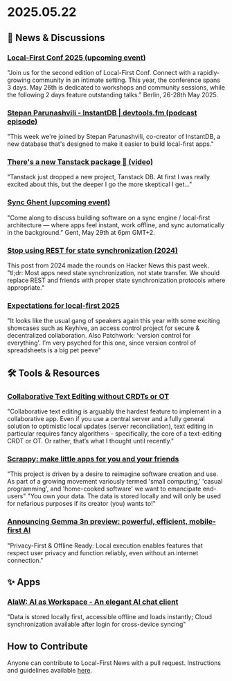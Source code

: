 # 2025.05.22

## 📰 News & Discussions

### [Local-First Conf 2025 (upcoming event)](https://www.localfirstconf.com/)
"Join us for the second edition of Local-First Conf. Connect with a rapidly-growing community in an intimate setting. This year, the conference spans 3 days. May 26th is dedicated to workshops and community sessions, while the following 2 days feature outstanding talks." Berlin, 26-28th May 2025.

### [Stepan Parunashvili - InstantDB | devtools.fm (podcast episode)](https://www.youtube.com/watch?v=t3QxNe2VEhk)
"This week we're joined by Stepan Parunashvili, co-creator of InstantDB, a new database that's designed to make it easier to build local-first apps."

### [There's a new Tanstack package 👀 (video)](https://www.youtube.com/watch?v=7WunWabAzxc)
"Tanstack just dropped a new project, Tanstack DB. At first I was really excited about this, but the deeper I go the more skeptical I get..."

### [Sync Ghent (upcoming event)](https://lu.ma/sync-ghent)
"Come along to discuss building software on a sync engine / local-first architecture — where apps feel instant, work offline, and sync automatically in the background." Gent, May 29th at 6pm GMT+2.

### [Stop using REST for state synchronization (2024)](https://news.ycombinator.com/item?id=43997286)
This post from 2024 made the rounds on Hacker News this past week. "tl;dr: Most apps need state synchronization, not state transfer. We should replace REST and friends with proper state synchronization protocols where appropriate."

### [Expectations for local-first 2025](https://www.kobiebotha.com/blog/local-first-2025)
"It looks like the usual gang of speakers again this year with some exciting showcases such as Keyhive, an access control project for secure & decentralized collaboration. Also Patchwork: 'version control for everything'. I’m very psyched for this one, since version control of spreadsheets is a big pet peeve"


## 🛠️ Tools & Resources

### [Collaborative Text Editing without CRDTs or OT](https://mattweidner.com/2025/05/21/text-without-crdts.html)
"Collaborative text editing is arguably the hardest feature to implement in a collaborative app. Even if you use a central server and a fully general solution to optimistic local updates (server reconciliation), text editing in particular requires fancy algorithms - specifically, the core of a text-editing CRDT or OT. Or rather, that’s what I thought until recently."

### [Scrappy: make little apps for you and your friends](https://pontus.granstrom.me/scrappy/)
"This project is driven by a desire to reimagine software creation and use. As part of a growing movement variously termed 'small computing,' 'casual programming', and 'home-cooked software' we want to emancipate end-users" "You own your data. The data is stored locally and will only be used for nefarious purposes if its creator (you) wants to!"

### [Announcing Gemma 3n preview: powerful, efficient, mobile-first AI](https://developers.googleblog.com/en/introducing-gemma-3n/)
"Privacy-First & Offline Ready: Local execution enables features that respect user privacy and function reliably, even without an internet connection."


## ✨ Apps

### [AIaW: AI as Workspace - An elegant AI chat client](https://github.com/NitroRCr/AIaW)
"Data is stored locally first, accessible offline and loads instantly; Cloud synchronization available after login for cross-device syncing"


## How to Contribute
Anyone can contribute to Local-First News with a pull request. Instructions and guidelines available [here](https://github.com/localfirstnews/localfirstnews).
